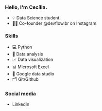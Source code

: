 ### Hello, I'm Cecília.

- 💡 Data Science student.
- 👩‍💻 Co-founder @devflow.br on Instagram.

### Skills 

- 💻 Python
- 🎲 Data analysis
- 📈 Data visualization
- 📊 Microsoft Excel
- 🧮 Google data studio
- 🗂 Git/Github 

### Social media

- LinkedIn
